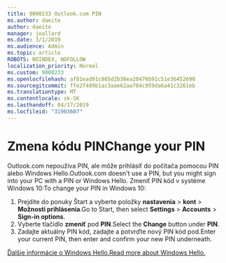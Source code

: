 ```yaml
---
title: 9000233 Outlook.com PIN
ms.author: daeite
author: daeite
manager: joallard
ms.date: 3/1/2019
ms.audience: Admin
ms.topic: article
ROBOTS: NOINDEX, NOFOLLOW
localization_priority: Normal
ms.custom: 9000233
ms.openlocfilehash: af81ead91c865d2b36ea20476b91c51e36452690
ms.sourcegitcommit: ffe2f489b1ac3aae62aa784c959da6a41c3261eb
ms.translationtype: MT
ms.contentlocale: sk-SK
ms.lasthandoff: 04/17/2019
ms.locfileid: "31903607"
---
```

# <a name="change-your-pin"></a><span data-ttu-id="8354f-102">Zmena kódu PIN</span><span class="sxs-lookup"><span data-stu-id="8354f-102">Change your PIN</span></span>

<span data-ttu-id="8354f-103">Outlook.com nepoužíva PIN, ale môže prihlásiť do počítača pomocou PIN alebo Windows Hello.</span><span class="sxs-lookup"><span data-stu-id="8354f-103">Outlook.com doesn't use a PIN, but you might sign into your PC with a PIN or Windows Hello.</span></span> <span data-ttu-id="8354f-104">Zmeniť PIN kód v systéme Windows 10:</span><span class="sxs-lookup"><span data-stu-id="8354f-104">To change your PIN in Windows 10:</span></span>

1. <span data-ttu-id="8354f-105">Prejdite do ponuky Štart a vyberte položky **nastavenia** > **kont** > **Možnosti prihlásenia**.</span><span class="sxs-lookup"><span data-stu-id="8354f-105">Go to Start, then select **Settings** > **Accounts** > **Sign-in options**.</span></span>
2. <span data-ttu-id="8354f-106">Vyberte tlačidlo **zmeniť** pod **PIN**.</span><span class="sxs-lookup"><span data-stu-id="8354f-106">Select the **Change** button under **PIN**.</span></span>
3. <span data-ttu-id="8354f-107">Zadajte aktuálny PIN kód, zadajte a potvrďte nový PIN kód pod.</span><span class="sxs-lookup"><span data-stu-id="8354f-107">Enter your current PIN, then enter and confirm your new PIN underneath.</span></span>

[<span data-ttu-id="8354f-108">Ďalšie informácie o Windows Hello.</span><span class="sxs-lookup"><span data-stu-id="8354f-108">Read more about Windows Hello.</span></span>](https://support.microsoft.com/help/17215/)